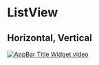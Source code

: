 # ListView

## Horizontal, Vertical

[![AppBar Title Widget video](https://img.youtube.com/vi/7qN8cHQvdqI/0.jpg)](https://youtu.be/7qN8cHQvdqI "ListView | Horizontal, Vertical")
